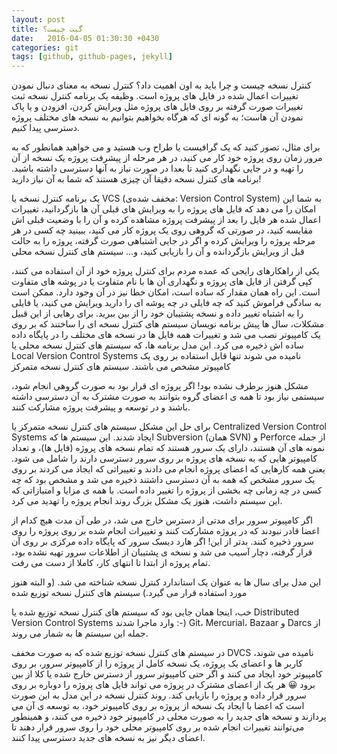 ```yaml
---
layout: post
title: گیت چیست؟
date:   2016-04-05 01:30:30 +0430
categories: git
tags: [github, github-pages, jekyll]
---
```

کنترل نسخه چیست و چرا باید به اون اهمیت داد؟
کنترل نسخه به معنای دنبال نمودن تغییرات اعمال شده در فایل های پروژه است. وظیفه یک برنامه کنترل نسخه ثبت تغییرات صورت گرفته بر روی فایل های پروژه مثل ویرایش کردن، افزودن و یا پاک نمودن آن هاست؛ به گونه ای که هرگاه بخواهیم بتوانیم به نسخه های مختلف پروژه دسترسی پیدا کنیم.

برای مثال، تصور کنید که یک گرافیست یا طراح وب هستید و می خواهید همانطور که به مرور زمان روی پروژه خود کار می کنید، در هر مرحله از پیشرفت پروژه یک نسخه از آن را تهیه و در جایی نگهداری کنید تا بعدا در صورت نیاز به آنها دسترسی داشته باشید. برنامه های کنترل نسخه دقیقا آن چیزی هستند که شما به آن نیاز دارید!

یک برنامه کنترل نسخه یا VCS (مخفف شده‌ی: Version Control System) به شما این امکان را می دهد که فایل های پروژه را به ویرایش های قبلی آن ها بازگردانید، تغییرات اعمال شده هر فایل را بعد از پیشرفت پروژه مشاهده کرده و آن را با وضعیت قبلی اش مقایسه کنید، در صورتی که گروهی روی یک پروژه کار می کنید، ببینید چه کسی در هر مرحله پروژه را ویرایش کرده و اگر در جایی اشتباهی صورت گرفته، پروژه را به حالت قبل از ویرایش بازگردانده و آن را بازیابی کنید، و…
سیستم های کنترل نسخه محلی

یکی از راهکارهای رایجی که عمده مردم برای کنترل پروژه خود از آن استفاده می کنند، کپی گرفتن از فایل های پروژه و نگهداری آن ها با نام متفاوت یا در پوشه های متفاوت است. این راه همان مقدار که ساده است، امکان خطا نیز در آن وجود دارد. ممکن است به سادگی فراموش کنید که چه فایلی در چه پوشه ای را دارید ویرایش می کنید، یا فایلی را به اشتباه تغییر داده و نسخه پشتیبان خود را از بین ببرید.
برای رهایی از این قبیل مشکلات، سال ها پیش برنامه نویسان سیستم های کنترل نسخه ای را ساختند که بر روی یک کامپیوتر نصب می شد و تغییرات همه فایل ها در نسخه های مختلف را در پایگاه داده ساده اش ذخیره می کرد. این مدل برنامه ها، که سیستم های کنترل نسخه محلی یا Local Version Control Systems نامیده می شوند تنها قابل استفاده بر روی یک کامپیوتر مشخص می باشند.
سیستم های کنترل نسخه متمرکز

مشکل هنوز برطرف نشده بود! اگر پروژه ای قرار بود به صورت گروهی انجام شود، سیستمی نیاز بود تا همه ی اعضای گروه بتوانند به صورت مشترک به آن دسترسی داشته باشند و در توسعه و پیشرفت پروژه مشارکت کنند.

برای حل این مشکل سیستم های کنترل نسخه متمرکز یا Centralized Version Control Systems ایجاد شدند. این سیستم ها که Subversion (همان SVN) و Perforce از جمله نمونه های آن هستند، دارای یک سرور هستند که تمام نسخه های پروژه (فایل ها)، و تعداد کامپیوتر هایی که به نسخه های پروژه بر روی سرور دسترسی دارند را شامل می شود. یعنی همه کارهایی که اعضای پروژه انجام می دادند و تغییراتی که  ایجاد می کردند بر روی یک سرور مشخص که همه به آن دسترسی داشتند ذخیره می شد و مشخص بود که چه کسی در چه زمانی چه بخشی از پروژه را تغییر داده است.
با همه ی مزایا و امتیازاتی که این سیستم داشت، هنوز یک مشکل بزرگ روند انجام پروژه را تهدید می کرد.

اگر کامپیوتر سرور برای مدتی از دسترس خارج می شد، در طی آن مدت هیچ کدام از اعضا قادر نبودند که در پروژه مشارکت کنند و تغییرات انجام شده بر روی پروژه را روی سرور ذخیره کنند.
بدتر از این! اگر هارد دیسک سرور که پایگاه داده مرکزی بر روی آن قرار گرفته، دچار آسیب می شد و نسخه ی پشتیبان از اطلاعات سرور تهیه نشده بود، تمام پروژه از ابتدا تا انتهای کار، کاملا از دست می رفت.

این مدل برای سال ها به عنوان یک استاندارد کنترل نسخه شناخته می شد. (و البته هنوز مورد استفاده قرار می گیرد.)
سیستم های کنترل نسخه توزیع شده

خب، اینجا همان جایی بود که سیستم های کنترل نسخه توزیع شده یا Distributed Version Control Systems وارد ماجرا شدند :-) Git، Mercurial، Bazaar و Darcs از جمله این سیستم ها به شمار می روند.

در سیستم های کنترل نسخه توزیع شده که به صورت مخفف DVCS نامیده می شوند، کاربر ها و اعضای یک پروژه، یک نسخه کامل از پروژه را از کامپیوتر سرور، بر روی کامپیوتر خود ایجاد می کنند و اگر حتی کامپیوتر سرور از دسترس خارج شده یا کلا از بین برود 😀 هر یک از اعضای مشترک در پروژه می تواند فایل های پروژه را دوباره بر روی سرور قرار داده و پروژه را بازیابی کند.
روند کنترل نسخه در این مدل به این صورت است که اعضا با ایجاد یک نسخه از پروژه بر روی کامپیوتر خود، به توسعه ی آن می پردازند و نسخه های جدید را به صورت محلی در کامپیوتر خود ذخیره می کنند، و همینطور می‌توانند تغییرات انجام شده بر روی کامپیوتر محلی خود را روی سرور قرار دهند تا اعضای دیگر نیز به نسخه های جدید دسترسی پیدا کنند.